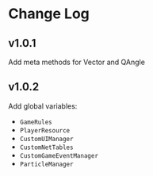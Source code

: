 # Change Log

## v1.0.1

Add meta methods for Vector and QAngle

## v1.0.2

Add global variables:

-   `GameRules`
-   `PlayerResource`
-   `CustomUIManager`
-   `CustomNetTables`
-   `CustomGameEventManager`
-   `ParticleManager`
